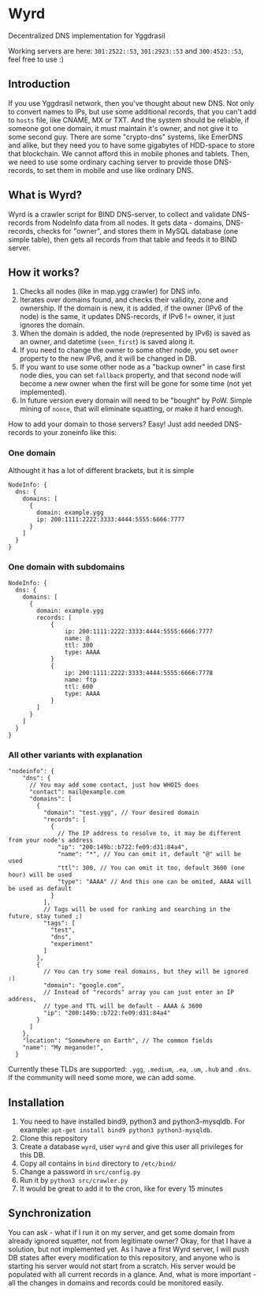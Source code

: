 # Wyrd
Decentralized DNS implementation for Yggdrasil

Working servers are here: `301:2522::53`, `301:2923::53` and `300:4523::53`, feel free to use :)

## Introduction
If you use Yggdrasil network, then you've thought about new DNS. Not only to convert names to IPs, but use some additional records, that you can't add to `hosts` file, like CNAME, MX or TXT. And the system should be reliable, if someone got one domain, it must maintain it's owner, and not give it to some second guy.
There are some "crypto-dns" systems, like EmerDNS and alike, but they need you to have some gigabytes of HDD-space to store that blockchain. We cannot afford this in mobile phones and tablets.
Then, we need to use some ordinary caching server to provide those DNS-records, to set them in mobile and use like ordinary DNS.

## What is Wyrd?
Wyrd is a crawler script for BIND DNS-server, to collect and validate DNS-records from NodeInfo data from all nodes.
It gets data - domains, DNS-records, checks for "owner", and stores them in MySQL database (one simple table), then gets all records from that table and feeds it to BIND server.

## How it works?
1. Checks all nodes (like in map.ygg crawler) for DNS info.
2. Iterates over domains found, and checks their validity, zone and ownership. If the domain is new, it is added, if the owner (IPv6 of the node) is the same, it updates DNS-records, if IPv6 != owner, it just ignores the domain.
3. When the domain is added, the node (represented by IPv6) is saved as an owner, and datetime (`seen_first`) is saved along it.
4. If you need to change the owner to some other node, you set `owner` property to the new IPv6, and it will be changed in DB.
5. If you want to use some other node as a "backup owner" in case first node dies, you can set `fallback` property, and that second node will become a new owner when the first will be gone for some time (not yet implemented).
6. In future version every domain will need to be "bought" by PoW. Simple mining of `nonce`, that will eliminate squatting, or make it hard enough.

How to add your domain to those servers? Easy! Just add needed DNS-records to your zoneinfo like this:

### One domain
Althought it has a lot of different brackets, but it is simple
```
NodeInfo: {
  dns: {
    domains: [
      {
        domain: example.ygg
        ip: 200:1111:2222:3333:4444:5555:6666:7777
      }
    ]
  }
}
```
### One domain with subdomains
```
NodeInfo: {
  dns: {
    domains: [
      {
        domain: example.ygg
        records: [
            {
                ip: 200:1111:2222:3333:4444:5555:6666:7777
                name: @
                ttl: 300
                type: AAAA
            }
            {
                ip: 200:1111:2222:3333:4444:5555:6666:7778
                name: ftp
                ttl: 600
                type: AAAA
            }
        ]
      }
    ]
  }
}
```
### All other variants with explanation
```
"nodeinfo": {
    "dns": {
      // You may add some contact, just how WHOIS does
      "contact": mail@example.com
      "domains": [
        {
          "domain": "test.ygg", // Your desired domain
          "records": [
            {
              // The IP address to resolve to, it may be different from your node's address
              "ip": "200:149b::b722:fe09:d31:84a4",
              "name": "*", // You can omit it, default "@" will be used
              "ttl": 300, // You can omit it too, default 3600 (one hour) will be used
              "type": "AAAA" // And this one can be omited, AAAA will be used as default
            }
          ],
          // Tags will be used for ranking and searching in the future, stay tuned ;)
          "tags": [
            "test",
            "dns",
            "experiment"
          ]
        },
        {
          // You can try some real domains, but they will be ignored :)
          "domain": "google.com",
          // Instead of "records" array you can just enter an IP address,
          // type and TTL will be default - AAAA & 3600
          "ip": "200:149b::b722:fe09:d31:84a4"
        }
      ]
    },
    "location": "Somewhere on Earth", // The common fields
    "name": "My meganode!",
  }
```
Currently these TLDs are supported: `.ygg`, `.medium`, `.ea`, `.um`, `.hub` and `.dns`. If the community will need some more, we can add some.

## Installation
1. You need to have installed bind9, python3 and python3-mysqldb. For example: `apt-get install bind9 python3 python3-mysqldb`.
2. Clone this repository
3. Create a database `wyrd`, user `wyrd` and give this user all privileges for this DB.
4. Copy all contains in `bind` directory to `/etc/bind/`
5. Change a password in `src/config.py`
6. Run it by `python3 src/crawler.py`
7. It would be great to add it to the cron, like for every 15 minutes

## Synchronization
You can ask - what if I run it on my server, and get some domain from already ignored squatter, not from legitimate owner?
Okay, for that I have a solution, but not implemented yet. As I have a first Wyrd server, I will push DB states after every modification to this repository, and anyone who is starting his server would not start from a scratch. His server would be populated with all current records in a glance. And, what is more important - all the changes in domains and records could be monitored easily.
